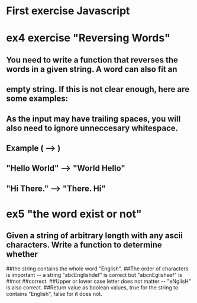 # First exercise Javascript

# ex4 exercise "Reversing Words"
## You need to write a function that reverses the words in a given string. A word can also fit an
##  empty string. If this is not clear enough, here are some examples:
## As the input may have trailing spaces, you will also need to ignore unneccesary whitespace.
## 
## Example ( --> )
## 
## "Hello World" --> "World Hello" 
## "Hi There." --> "There. Hi"

# ex5 "the word exist or not"
## Given a string of arbitrary length with any ascii characters. Write a function to determine whether
##the string contains the whole word "English".
##The order of characters is important -- a string "abcEnglishdef" is correct but "abcnEglishsef" is ##not
##correct.
##Upper or lower case letter does not matter -- "eNglisH" is also correct.
##Return value as boolean values, true for the string to contains "English", false for it does not.
